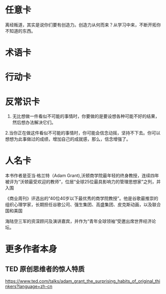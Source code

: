 # 任意卡
离经叛道，其实是说你们要有创造力。创造力从何而来？从学习中来，不断开拓你不知道的东西。

# 术语卡

# 行动卡

# 反常识卡

1. 无比想做一件看似不可能的事情时，你要做的是要设想各种可能不好的结果，然后想办法解决它们。

2.当你正在做这件看似不可能的事情时，你可能会信念动摇，坚持不下去。你可以想想为此事做过的成绩，增加自己的成就感，那么，信念增强了。

# 人名卡
本书作者是亚当·格兰特（Adam Grant),沃顿商学院最年轻的终身教授，连续四年被评为“沃顿最受欢迎的教师”，位居“全球25位最具影响力的管理思想家”之列，并入围

《商业周刊》评选出的“40位40岁以下最优秀的商学院教授”。他是谷歌最推崇的组织心理学家，长期担任谷歌公司、强生集团、高盛集团、皮克斯动画，以及联合国和美国

海陆空三军的资深顾问及演讲嘉宾，并作为“青年全球领袖”受邀出席世界经济论坛。

# 更多作者本身

## TED 原创思维者的惊人特质

https://www.ted.com/talks/adam_grant_the_surprising_habits_of_original_thinkers?language=zh-cn

